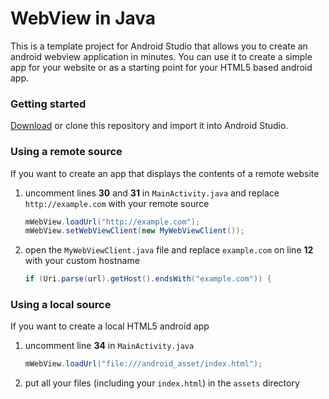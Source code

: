 # WebView in Java

This is a template project for Android Studio that allows you to create an android webview application in minutes. You can use it to create a simple app for your website or as a starting point for your HTML5 based android app.

### Getting started

[Download](https://github.com/slymax/webview/archive/master.zip) or clone this repository and import it into Android Studio.

### Using a remote source

If you want to create an app that displays the contents of a remote website

1. uncomment lines **30** and **31** in `MainActivity.java` and replace `http://example.com` with your remote source

	```java
	mWebView.loadUrl("http://example.com");
	mWebView.setWebViewClient(new MyWebViewClient());
	```

2. open the `MyWebViewClient.java` file and replace `example.com` on line **12** with your custom hostname

	```java
	if (Uri.parse(url).getHost().endsWith("example.com")) {
	```

### Using a local source

If you want to create a local HTML5 android app

1. uncomment line **34** in `MainActivity.java`

	```java
	mWebView.loadUrl("file:///android_asset/index.html");
	```

2. put all your files (including your `index.html`) in the `assets` directory
